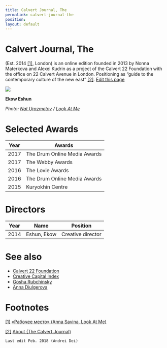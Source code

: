 ```yaml
---
title: Calvert Journal, The
permalink: calvert-journal-the
position:
layout: default
---
```


# Calvert Journal, The

(Est. 2014 <span id="a1">[\[1\]](#f1)</span>, London) is an online edition founded in 2013 by Nonna Materkova and Alexei Kudrin as a project of the Calvert 22 Foundation with the office on 22 Calvert Avenue in London. Positioning as “guide to the contemporary culture of the new east” <span id="a1">[\[2\]](#f2)</span>. [Edit this page](http://prose.io/#indexmod/encyclopedia/edit/master/calvert-journal-the.md)

![](http://lamcdn.net/lookatme.ru/post_image-image/MRjh7KK-5OGlrnyiTSpr9g-wide.jpg)

**Ekow Eshun**

*Photo: [Nat Urazmetov](urazmetov-nat) / [Look At Me](http://www.lookatme.ru/mag/archive/experience-other/190361-calvert-journal)*

# Selected Awards

|Year|Awards|
|----|---------|
|2017|The Drum Online Media Awards|
|2017|The Webby Awards|
|2016|The Lovie Awards|
|2016|The Drum Online Media Awards|
|2015|Kuryokhin Centre|

# Directors

|Year|Name|Position|
|----|----|---|
|2014|Eshun, Ekow|Creative director|

# See also

- [Calvert 22 Foundation](calvert-22-foundation)
- [Creative Capital Index](creative-capital-index)
- [Gosha Rubchinsky](gosha-rubchinsky)
- [Anna Diulgerova](diulgerova-anna)

# Footnotes


[[1]](#a1) <span id="f1"></span> [«Рабочее место» (Anna Savina, Look At Me)](http://www.calvertjournal.com/about)

[[2]](#a1) <span id="f2"></span> [About (The Calvert Journal)](http://www.calvertjournal.com/about)



`Last edit Feb. 2018 (Andrei Dei)`
